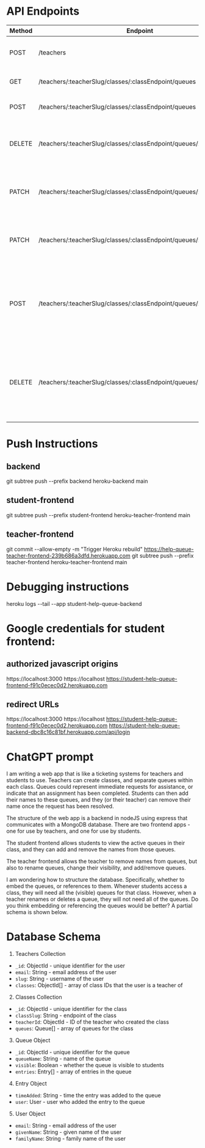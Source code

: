 # API Endpoints

| Method | Endpoint                                                            | Description                                                                                  | Parameters                                                             | Request Body                                                                      | Response                   |
| ------ | ------------------------------------------------------------------- | -------------------------------------------------------------------------------------------- | ---------------------------------------------------------------------- | --------------------------------------------------------------------------------- | -------------------------- |
| POST   | /teachers                                                           | Create a new teacher account                                                                 | None                                                                   | {teacherSlug: "new-teacher-id"}                                                   | The created teacher object |
| GET    | /teachers/:teacherSlug/classes/:classEndpoint/queues                | Get all the queues for a class                                                               | `classEndpoint`: The ID of the class                                   | None                                                                              | An array of queue objects  |
| POST   | /teachers/:teacherSlug/classes/:classEndpoint/queues                | Create a new queue for a class                                                               | `classEndpoint`: The ID of the class                                   | {queueName: "new queue name"}                                                     | The created queue object   |
| DELETE | /teachers/:teacherSlug/classes/:classEndpoint/queues/:queueId       | Delete a queue from a class                                                                  | `classEndpoint`: The ID of the class<br>`queueId`: The ID of the queue | None                                                                              | The deleted queue object   |
| PATCH  | /teachers/:teacherSlug/classes/:classEndpoint/queues/:queueId       | Change the visibility of a queue                                                             | `classEndpoint`: The ID of the class<br>`queueId`: The ID of the queue | `{ visible: true\|false}`                                                         | The updated queue object   |
| PATCH  | /teachers/:teacherSlug/classes/:classEndpoint/queues/:queueId       | Rename a queue                                                                               | `classEndpoint`: The ID of the class<br>`queueId`: The ID of the queue | {queueName: "completed 8.1a"}                                                     | The updated queueName      |
| POST   | /teachers/:teacherSlug/classes/:classEndpoint/queues/:queueId/users | Add your name or another user's name to a queue of a class (admin only for other users)      | `classEndpoint`: The ID of the class<br>`queueId`: The ID of the queue | {email: "user@example.com"} (optional)                                            | The updated queue object   |
| DELETE | /teachers/:teacherSlug/classes/:classEndpoint/queues/:queueId/users | Remove your name or another user's name from a queue of a class (admin only for other users) | `classEndpoint`: The ID of the class<br>`queueId`: The ID of the queue | {email: "user@example.com"} (optional), {resolutionStatus: "cancel" \| "resolve"} | The updated queue object   |

# Push Instructions

## backend

git subtree push --prefix backend heroku-backend main

## student-frontend

git subtree push --prefix student-frontend heroku-teacher-frontend main

## teacher-frontend

git commit --allow-empty -m "Trigger Heroku rebuild"
https://help-queue-teacher-frontend-239b686a3dfd.herokuapp.com
git subtree push --prefix teacher-frontend heroku-teacher-frontend main

# Debugging instructions

heroku logs --tail --app student-help-queue-backend

# Google credentials for student frontend:

## authorized javascript origins

https://localhost:3000
https://localhost
https://student-help-queue-frontend-f91c0ecec0d2.herokuapp.com

## redirect URLs

https://localhost:3000
https://localhost
https://student-help-queue-frontend-f91c0ecec0d2.herokuapp.com
https://student-help-queue-backend-dbc8c16c81bf.herokuapp.com/api/login

# ChatGPT prompt

I am writing a web app that is like a ticketing systems for teachers and students to use. Teachers can create classes, and separate queues within each class. Queues could represent immediate requests for assistance, or indicate that an assignment has been completed. Students can then add their names to these queues, and they (or their teacher) can remove their name once the request has been resolved.

The structure of the web app is a backend in nodeJS using express that communicates with a MongoDB database. There are two frontend apps - one for use by teachers, and one for use by students.

The student frontend allows students to view the active queues in their class, and they can add and remove the names from those queues.

The teacher frontend allows the teacher to remove names from queues, but also to rename queues, change their visibility, and add/remove queues.

I am wondering how to structure the database. Specifically, whether to embed the queues, or references to them. Whenever students access a class, they will need all the (visible) queues for that class. However, when a teacher renames or deletes a queue, they will not need all of the queues. Do you think embedding or referencing the queues would be better? A partial schema is shown below.

# Database Schema

1. Teachers Collection

- `_id`: ObjectId - unique identifier for the user
- `email`: String - email address of the user
- `slug`: String - username of the user
- `classes`: ObjectId[] - array of class IDs that the user is a teacher of

2. Classes Collection

- `_id`: ObjectId - unique identifier for the class
- `classSlug`: String - endpoint of the class
- `teacherId`: ObjectId - ID of the teacher who created the class
- `queues`: Queue[] - array of queues for the class

3. Queue Object

- `_id`: ObjectId - unique identifier for the queue
- `queueName`: String - name of the queue
- `visible`: Boolean - whether the queue is visible to students
- `entries`: Entry[] - array of entries in the queue

4. Entry Object

- `timeAdded`: String - time the entry was added to the queue
- `user`: User - user who added the entry to the queue

5. User Object

- `email`: String - email address of the user
- `givenName`: String - given name of the user
- `familyName`: String - family name of the user
